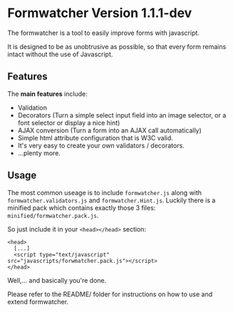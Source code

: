 # Formwatcher Version 1.1.1-dev

The formwatcher is a tool to easily improve forms with javascript.

It is designed to be as unobtrusive as possible, so that every form remains intact without the use of Javascript.


## Features

The **main features** include:

- Validation
- Decorators (Turn a simple select input field into an image selector, or a font selector or display a nice hint)
- AJAX conversion (Turn a form into an AJAX call automatically)
- Simple html attribute configuration that is W3C valid.
- It's very easy to create your own validators / decorators.
- ...plenty more.


## Usage

The most common useage is to include `formwatcher.js` along with `formwatcher.validators.js` and `formwatcher.Hint.js`.
Luckily there is a minified pack which contains exactly those 3 files: `minified/formwatcher.pack.js`.

So just include it in your `<head></head>` section:

    <head>
      [...]
      <script type="text/javascript" src="javascripts/forwmatcher.pack.js"></script>
    </head>

Well,... and basically you're done.

Please refer to the README/ folder for instructions on how to use and extend formwatcher.
